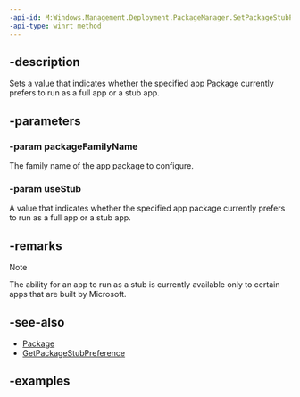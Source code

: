 ```yaml
---
-api-id: M:Windows.Management.Deployment.PackageManager.SetPackageStubPreference(System.String,Windows.Management.Deployment.PackageStubPreference)
-api-type: winrt method
---
```


## -description

Sets a value that indicates whether the specified app [Package](https://docs.microsoft.com/uwp/api/windows.applicationmodel.package) currently prefers to run as a full app or a stub app.

## -parameters

### -param packageFamilyName

The family name of the app package to configure.

### -param useStub

A value that indicates whether the specified app package currently prefers to run as a full app or a stub app.

## -remarks

> [!NOTE]
> The ability for an app to run as a stub is currently available only to certain apps that are built by Microsoft.

## -see-also

- [Package](https://docs.microsoft.com/uwp/api/windows.applicationmodel.package)
- [GetPackageStubPreference](packagemanager_getpackagestubpreference_1409668630.md)

## -examples

